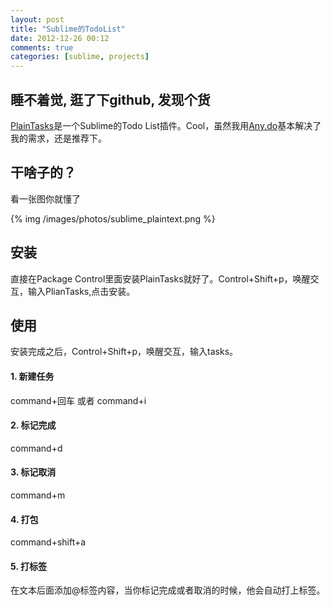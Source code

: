 ```yaml
---
layout: post
title: "Sublime的TodoList"
date: 2012-12-26 00:12
comments: true
categories: [sublime, projects]
---
```


## 睡不着觉, 逛了下github, 发现个货
[PlainTasks](https://github.com/aziz/PlainTasks)是一个Sublime的Todo List插件。Cool，虽然我用[Any.do](http://www.any.do/)基本解决了我的需求，还是推荐下。
<!--more-->


## 干啥子的？
看一张图你就懂了



{% img /images/photos/sublime_plaintext.png %}


## 安装
直接在Package Control里面安装PlainTasks就好了。Control+Shift+p，唤醒交互，输入PlianTasks,点击安装。

## 使用
安装完成之后，Control+Shift+p，唤醒交互，输入tasks。

#### 1. 新建任务
command+回车 或者 command+i

#### 2. 标记完成
command+d

#### 3. 标记取消
command+m

#### 4. 打包
command+shift+a

#### 5. 打标签
在文本后面添加@标签内容，当你标记完成或者取消的时候，他会自动打上标签。


